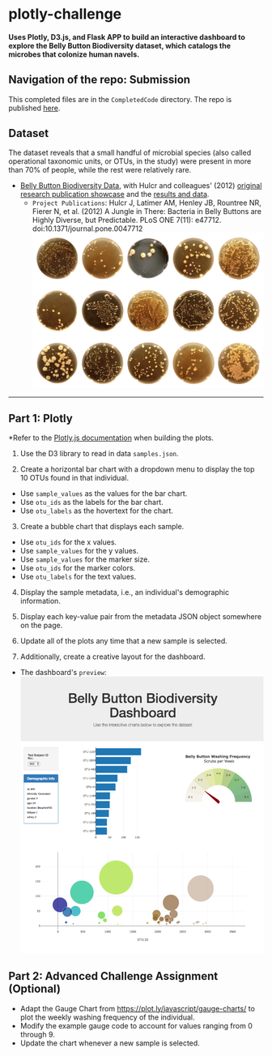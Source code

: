 # plotly-challenge
#### Uses Plotly, D3.js, and Flask APP to build an interactive dashboard to explore the Belly Button Biodiversity dataset, which catalogs the microbes that colonize human navels.

## Navigation of the repo: Submission

This completed files are in the `CompletedCode` directory.
The repo is published [here](https://qianyuema.github.io/plotly-challenge/CompletedCode).

## Dataset
The dataset reveals that a small handful of microbial species (also called operational taxonomic units, or OTUs, in the study) were present in more than 70% of people, while the rest were relatively rare.
* [Belly Button Biodiversity Data](data/samples.json), with Hulcr and colleagues' (2012) [original research publication showcase](http://robdunnlab.com/projects/belly-button-biodiversity/) and the [results and data](http://robdunnlab.com/projects/belly-button-biodiversity/results-and-data/).
  * `Project Publications`: Hulcr J, Latimer AM, Henley JB, Rountree NR, Fierer N, et al. (2012) A Jungle in There: Bacteria in Belly Buttons are Highly Diverse, but Predictable. PLoS ONE 7(11): e47712. doi:10.1371/journal.pone.0047712
 ![preview](Images/bacteria_diversity.png)

- - -

## Part 1: Plotly
*Refer to the [Plotly.js documentation](https://plot.ly/javascript/) when building the plots.

1. Use the D3 library to read in data `samples.json`.

2. Create a horizontal bar chart with a dropdown menu to display the top 10 OTUs found in that individual.
* Use `sample_values` as the values for the bar chart.
* Use `otu_ids` as the labels for the bar chart.
* Use `otu_labels` as the hovertext for the chart.

3. Create a bubble chart that displays each sample. 
* Use `otu_ids` for the x values.
* Use `sample_values` for the y values.
* Use `sample_values` for the marker size.
* Use `otu_ids` for the marker colors.
* Use `otu_labels` for the text values.

4. Display the sample metadata, i.e., an individual's demographic information.

5. Display each key-value pair from the metadata JSON object somewhere on the page.

6. Update all of the plots any time that a new sample is selected.

7. Additionally, create a creative layout for the dashboard. 
* The dashboard's `preview`:
![hw](Images/hw02.png)


## Part 2: Advanced Challenge Assignment (Optional)
* Adapt the Gauge Chart from <https://plot.ly/javascript/gauge-charts/> to plot the weekly washing frequency of the individual.
* Modify the example gauge code to account for values ranging from 0 through 9. 
* Update the chart whenever a new sample is selected.

